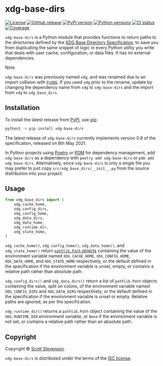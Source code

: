 # xdg-base-dirs

[![License](https://img.shields.io/github/license/srstevenson/xdg-base-dirs?label=License&color=blue)](https://github.com/srstevenson/xdg-base-dirs/blob/main/LICENSE)
[![GitHub release](https://img.shields.io/github/v/release/srstevenson/xdg-base-dirs?label=GitHub)](https://github.com/srstevenson/xdg-base-dirs)
[![PyPI version](https://img.shields.io/pypi/v/xdg-base-dirs?label=PyPI)](https://pypi.org/project/xdg-base-dirs/)
[![Python versions](https://img.shields.io/pypi/pyversions/xdg-base-dirs?label=Python)](https://pypi.org/project/xdg-base-dirs/)
[![CI status](https://github.com/srstevenson/xdg-base-dirs/workflows/CI/badge.svg)](https://github.com/srstevenson/xdg-base-dirs/actions)
[![Coverage](https://img.shields.io/codecov/c/gh/srstevenson/xdg-base-dirs?label=Coverage)](https://app.codecov.io/gh/srstevenson/xdg-base-dirs)

`xdg-base-dirs` is a Python module that provides functions to return paths to
the directories defined by the [XDG Base Directory Specification][spec], to save
you from duplicating the same snippet of logic in every Python utility you write
that deals with user cache, configuration, or data files. It has no external
dependencies.

> [!NOTE]
>
> `xdg-base-dirs` was previously named `xdg`, and was renamed due to an import
> collision with [`PyXDG`](https://pypi.org/project/pyxdg/). If you used `xdg`
> prior to the rename, update by changing the dependency name from `xdg` to
> `xdg-base-dirs` and the import from `xdg` to `xdg_base_dirs`.

## Installation

To install the latest release from [PyPI], use [pip]:

```bash
python3 -m pip install xdg-base-dirs
```

The latest release of `xdg-base-dirs` currently implements version 0.8 of the
specification, released on 8th May 2021.

In Python projects using [Poetry] or [PDM] for dependency management, add
`xdg-base-dirs` as a dependency with `poetry add xdg-base-dirs` or
`pdm add xdg-base-dirs`. Alternatively, since `xdg-base-dirs` is only a single
file you may prefer to just copy `src/xdg_base_dirs/__init__.py` from the source
distribution into your project.

## Usage

```python
from xdg_base_dirs import (
    xdg_cache_home,
    xdg_config_dirs,
    xdg_config_home,
    xdg_data_dirs,
    xdg_data_home,
    xdg_runtime_dir,
    xdg_state_home,
)
```

`xdg_cache_home()`, `xdg_config_home()`, `xdg_data_home()`, and
`xdg_state_home()` return [`pathlib.Path` objects][path] containing the value of
the environment variable named `XDG_CACHE_HOME`, `XDG_CONFIG_HOME`,
`XDG_DATA_HOME`, and `XDG_STATE_HOME` respectively, or the default defined in
the specification if the environment variable is unset, empty, or contains a
relative path rather than absolute path.

`xdg_config_dirs()` and `xdg_data_dirs()` return a list of `pathlib.Path`
objects containing the value, split on colons, of the environment variable named
`XDG_CONFIG_DIRS` and `XDG_DATA_DIRS` respectively, or the default defined in
the specification if the environment variable is unset or empty. Relative paths
are ignored, as per the specification.

`xdg_runtime_dir()` returns a `pathlib.Path` object containing the value of the
`XDG_RUNTIME_DIR` environment variable, or `None` if the environment variable is
not set, or contains a relative path rather than an absolute path.

## Copyright

Copyright © [Scott Stevenson].

`xdg-base-dirs` is distributed under the terms of the [ISC license].

[isc license]: https://opensource.org/licenses/ISC
[path]: https://docs.python.org/3/library/pathlib.html#pathlib.Path
[pdm]: https://pdm.fming.dev/
[pip]: https://pip.pypa.io/en/stable/
[poetry]: https://python-poetry.org/
[pypi]: https://pypi.org/project/xdg-base-dirs/
[scott stevenson]: https://scott.stevenson.io
[spec]:
  https://specifications.freedesktop.org/basedir-spec/basedir-spec-latest.html

